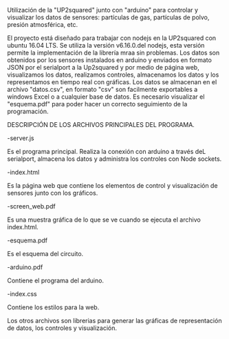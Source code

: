 Utilización de la "UP2squared" junto con "arduino" para controlar y visualizar los datos de sensores: partículas de gas, partículas de polvo, presión atmosférica, etc.


El proyecto está diseñado para trabajar con nodejs en la UP2squared con ubuntu 16.04 LTS. Se utiliza la versión v6.16.0.del nodejs, esta versión permite la implementación de la librería mraa sin problemas.
Los datos son obtenidos por los sensores instalados en arduino y enviados en formato JSON por el serialport a la Up2squared y por medio de página web, visualizamos los datos, realizamos controles, almacenamos los datos y los representamos en tiempo real con gráficas. Los datos se almacenan en el archivo "datos.csv", en formato "csv" son facilmente exportables a windows Excel o a cualquier base de datos.
Es necesario visualizar el "esquema.pdf" para poder hacer un correcto seguimiento de la programación.

DESCRIPCIÓN DE LOS ARCHIVOS PRINCIPALES DEL PROGRAMA.

-server.js 

Es el programa principal. Realiza la conexión con arduino a través deL serialport, almacena los datos y administra los controles con Node sockets.

-index.html 

Es la página web que contiene los elementos de control y visualización de sensores junto con los gráficos.

-screen_web.pdf 

Es una muestra gráfica de lo que se ve cuando se ejecuta el archivo index.html.

-esquema.pdf 

Es el esquema del circuito.

-arduino.pdf 

Contiene el programa del arduino.

-index.css

Contiene los estilos para la web.

Los otros archivos son librerias para generar las gráficas de representación de datos, los controles y visualización.


